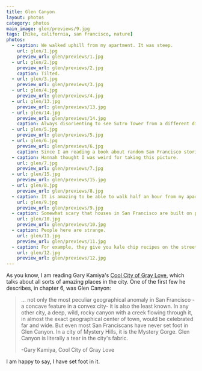```yaml
---
title: Glen Canyon
layout: photos
category: photos
main_image: glen/previews/9.jpg
tags: [hike, california, san francisco, nature]
photos:
  - caption: We walked uphill from my apartment. It was steep.
    url: glen/1.jpg
    preview_url: glen/previews/1.jpg
  - url: glen/2.jpg
    preview_url: glen/previews/2.jpg
    caption: Tilted.
  - url: glen/3.jpg
    preview_url: glen/previews/3.jpg
  - url: glen/4.jpg
    preview_url: glen/previews/4.jpg
  - url: glen/13.jpg
    preview_url: glen/previews/13.jpg
  - url: glen/14.jpg
    preview_url: glen/previews/14.jpg
    caption: Always disorienting to see Sutro Tower from a different direction. It tends to be West of me.
  - url: glen/5.jpg
    preview_url: glen/previews/5.jpg
  - url: glen/6.jpg
    preview_url: glen/previews/6.jpg
    caption: Since I am reading a book about random San Francisco stories, I know this rock is called franciscan radiolarian chert. Useful information.
  - caption: Hannah thought I was weird for taking this picture.
    url: glen/7.jpg
    preview_url: glen/previews/7.jpg
  - url: glen/15.jpg
    preview_url: glen/previews/15.jpg
  - url: glen/8.jpg
    preview_url: glen/previews/8.jpg
  - caption: It is amazing to be able to walk half an hour from my apartment, and get to places like these.
    url: glen/9.jpg
    preview_url: glen/previews/9.jpg
  - caption: Somewhat scary that houses in San Francisco are built on pylons like these.
    url: glen/10.jpg
    preview_url: glen/previews/10.jpg
  - caption: People here are strange.
    url: glen/11.jpg
    preview_url: glen/previews/11.jpg
  - caption: For example, they give you kale chip recipes on the street.
    url: glen/12.jpg
    preview_url: glen/previews/12.jpg
---
```

As you know, I am reading Gary Kamiya's [Cool City of Gray Love](http://www.amazon.com/Cool-Gray-City-Love-Francisco/dp/1608199606), which talks about all sorts of amazing places in the city. One of the first few he describes, in chapter 6, was Glen Canyon:

> ... not only the most peculiar geographical anomaly in San Francisco -a concave feature in a convex city- it is also the least known. In any other city, a deep, wild, rocky canyon with a creek flowing through it, in almost the exact geographical center of town, would be celebrated far and wide. But even most San Franciscans have never set foot in Glen Canyon. In a city of Mystery Hills, it is the Mystery Gorge. Glen Canyon is literally a tear in the city's fabric.
>
>-Gary Kamiya, Cool City of Gray Love

I am happy to say, I have set foot in it.